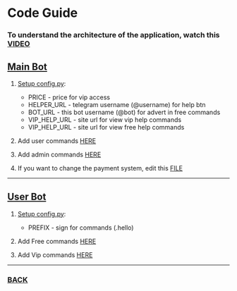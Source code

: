 # Code Guide

### To understand the architecture of the application, watch this [VIDEO](https://www.youtube.com/watch?v=W-0YoEYBSwU&t=23s)

## [Main Bot](../telegram_bot/main.py)
1. [Setup config.py](../telegram_bot/utils/config.py):
   - PRICE - price for vip access
   - HELPER_URL - telegram username (@username) for help btn
   - BOT_URL - this bot username (@bot) for advert in free commands
   - VIP_HELP_URL - site url for view vip help commands
   - VIP_HELP_URL - site url for view free help commands

2. Add user commands [HERE](../telegram_bot/handlers/user/main.py)
3. Add admin commands [HERE](../telegram_bot/handlers/admin/main.py)

4. If you want to change the payment system, edit this [FILE](../telegram_bot/handlers/user/buy_vip.py)
--------

## [User Bot](../user_bot/main.py)
1. [Setup config.py](../user_bot/utils/config.py):
   - PREFIX - sign for commands (.hello)
   
2. Add Free commands [HERE](../user_bot/handlers/common/main.py)
3. Add Vip commands [HERE](../user_bot/handlers/vip/main.py)

--------

### [BACK](../README.md)